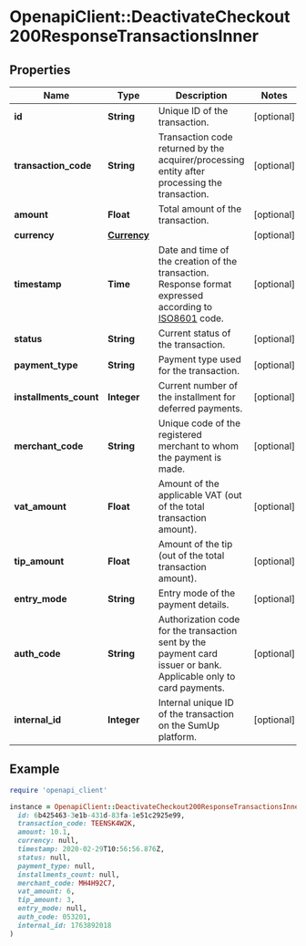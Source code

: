 # OpenapiClient::DeactivateCheckout200ResponseTransactionsInner

## Properties

| Name | Type | Description | Notes |
| ---- | ---- | ----------- | ----- |
| **id** | **String** | Unique ID of the transaction. | [optional] |
| **transaction_code** | **String** | Transaction code returned by the acquirer/processing entity after processing the transaction. | [optional] |
| **amount** | **Float** | Total amount of the transaction. | [optional] |
| **currency** | [**Currency**](Currency.md) |  | [optional] |
| **timestamp** | **Time** | Date and time of the creation of the transaction. Response format expressed according to [ISO8601](https://en.wikipedia.org/wiki/ISO_8601) code. | [optional] |
| **status** | **String** | Current status of the transaction. | [optional] |
| **payment_type** | **String** | Payment type used for the transaction. | [optional] |
| **installments_count** | **Integer** | Current number of the installment for deferred payments. | [optional] |
| **merchant_code** | **String** | Unique code of the registered merchant to whom the payment is made. | [optional] |
| **vat_amount** | **Float** | Amount of the applicable VAT (out of the total transaction amount). | [optional] |
| **tip_amount** | **Float** | Amount of the tip (out of the total transaction amount). | [optional] |
| **entry_mode** | **String** | Entry mode of the payment details. | [optional] |
| **auth_code** | **String** | Authorization code for the transaction sent by the payment card issuer or bank. Applicable only to card payments. | [optional] |
| **internal_id** | **Integer** | Internal unique ID of the transaction on the SumUp platform. | [optional] |

## Example

```ruby
require 'openapi_client'

instance = OpenapiClient::DeactivateCheckout200ResponseTransactionsInner.new(
  id: 6b425463-3e1b-431d-83fa-1e51c2925e99,
  transaction_code: TEENSK4W2K,
  amount: 10.1,
  currency: null,
  timestamp: 2020-02-29T10:56:56.876Z,
  status: null,
  payment_type: null,
  installments_count: null,
  merchant_code: MH4H92C7,
  vat_amount: 6,
  tip_amount: 3,
  entry_mode: null,
  auth_code: 053201,
  internal_id: 1763892018
)
```

